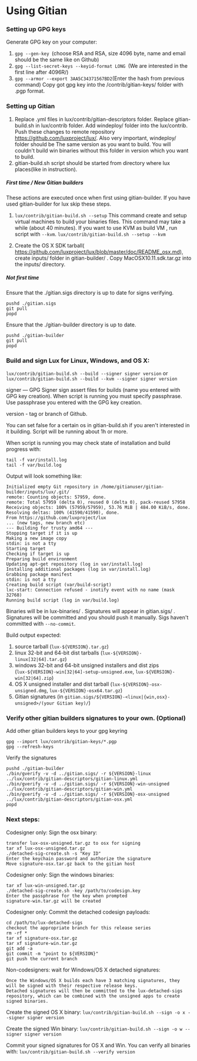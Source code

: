 Using Gitian
====================
### Setting up GPG keys
Generate GPG key on your computer:
1. ```gpg --gen-key ```(choose RSA and RSA, size 4096 byte, name and email should be the same like on Github)
2. ```gpg --list-secret-keys --keyid-format LONG ```(We are interested in the first line after 4096R/)
3. ```gpg --armor --export 3AA5C34371567BD2```(Enter the hash from previous command)
Copy got gpg key into the /contrib/gitian-keys/ folder with .pgp format.
### Setting up Gitian
1. Replace .yml files in lux/contrib/gitian-descriptors folder. Replace gitian-build.sh in lux/contrib folder. Add windeploy/ folder into the lux/contrib. Push these changes to remote repository https://github.com/luxproject/lux/. Also very important, windeploy/ folder should be The same version as you want to build. You will couldn't build win binaries without this folder in version which you want to build.
2. gitian-build.sh script should be started from directory where lux places(like in instruction).
##### First time / New Gitian builders
These actions are executed once when first using gitian-builder. If you have used gitian-builder for lux skip these steps.
1. ```lux/contrib/gitian-build.sh --setup``` This command create and setup virtual machines to build your binaries files. This command may take a while (about 40 minutes). If you want to use KVM as build VM , run script with ```--kvm```.
    ```lux/contrib/gitian-build.sh --setup --kvm```

2. Create the OS X SDK tarball( https://github.com/luxproject/lux/blob/master/doc/README_osx.md), create inputs/ folder in gitian-builder/ . Copy MacOSX10.11.sdk.tar.gz into the inputs/ directory.
##### Not first time
Ensure that the ./gitian.sigs directory is up to date for signs verifying.

    pushd ./gitian.sigs
    git pull
    popd

Ensure that the ./gitian-builder directory is up to date.

    pushd ./gitian-builder
    git pull
    popd

### Build and sign Lux for Linux, Windows, and OS X:

  ```lux/contrib/gitian-build.sh --build --signer signer version``` or 
  ```lux/contrib/gitian-build.sh --build --kvm --signer signer version```

signer — GPG Signer sign assert files for builds (name you entered with GPG key creation). When script is running you must specify passphrase. Use passphrase you entered with the GPG key creation. 

version - tag or branch of Github.

You can set false for a certain os in gitian-build.sh if you aren't interested in it building.
Script will be running about 1h or more.

When script is running you may check state of installation and build progress with:

    tail -f var/install.log
    tail -f var/build.log
    
Output will look something like:
    
    Initialized empty Git repository in /home/gitianuser/gitian-builder/inputs/lux/.git/
    remote: Counting objects: 57959, done.
    remote: Total 57959 (delta 0), reused 0 (delta 0), pack-reused 57958
    Receiving objects: 100% (57959/57959), 53.76 MiB | 484.00 KiB/s, done.
    Resolving deltas: 100% (41590/41590), done.
    From https://github.com/luxproject/lux
    ... (new tags, new branch etc)
    --- Building for trusty amd64 ---
    Stopping target if it is up
    Making a new image copy
    stdin: is not a tty
    Starting target
    Checking if target is up
    Preparing build environment
    Updating apt-get repository (log in var/install.log)
    Installing additional packages (log in var/install.log)
    Grabbing package manifest
    stdin: is not a tty
    Creating build script (var/build-script)
    lxc-start: Connection refused - inotify event with no name (mask 32768)
    Running build script (log in var/build.log)


Binaries will be in lux-binaries/ . Signatures will appear in gitian.sigs/ . Signatures will be committed and you should push it manually. Sigs haven't committed with ```--no-commit```.

Build output expected:

  1. source tarball (`lux-${VERSION}.tar.gz`)
  2. linux 32-bit and 64-bit dist tarballs (`lux-${VERSION}-linux[32|64].tar.gz`)
  3. windows 32-bit and 64-bit unsigned installers and dist zips (`lux-${VERSION}-win[32|64]-setup-unsigned.exe`, `lux-${VERSION}-win[32|64].zip`)
  4. OS X unsigned installer and dist tarball (`lux-${VERSION}-osx-unsigned.dmg`, `lux-${VERSION}-osx64.tar.gz`)
  5. Gitian signatures (in `gitian.sigs/${VERSION}-<linux|{win,osx}-unsigned>/(your Gitian key)/`)

### Verify other gitian builders signatures to your own. (Optional)

Add other gitian builders keys to your gpg keyring

    gpg --import lux/contrib/gitian-keys/*.pgp
    gpg --refresh-keys

Verify the signatures

    pushd ./gitian-builder
    ./bin/gverify -v -d ../gitian.sigs/ -r ${VERSION}-linux ../lux/contrib/gitian-descriptors/gitian-linux.yml
    ./bin/gverify -v -d ../gitian.sigs/ -r ${VERSION}-win-unsigned ../lux/contrib/gitian-descriptors/gitian-win.yml
    ./bin/gverify -v -d ../gitian.sigs/ -r ${VERSION}-osx-unsigned ../lux/contrib/gitian-descriptors/gitian-osx.yml
    popd

### Next steps:

Codesigner only: Sign the osx binary:

    transfer lux-osx-unsigned.tar.gz to osx for signing
    tar xf lux-osx-unsigned.tar.gz
    ./detached-sig-create.sh -s "Key ID"
    Enter the keychain password and authorize the signature
    Move signature-osx.tar.gz back to the gitian host

Codesigner only: Sign the windows binaries:

    tar xf lux-win-unsigned.tar.gz
    ./detached-sig-create.sh -key /path/to/codesign.key
    Enter the passphrase for the key when prompted
    signature-win.tar.gz will be created

Codesigner only: Commit the detached codesign payloads:

    cd /path/to/lux-detached-sigs
    checkout the appropriate branch for this release series
    rm -rf *
    tar xf signature-osx.tar.gz
    tar xf signature-win.tar.gz
    git add -a
    git commit -m "point to ${VERSION}"
    git push the current branch

Non-codesigners: wait for Windows/OS X detached signatures:

    Once the Windows/OS X builds each have 3 matching signatures, they will be signed with their respective release keys.
    Detached signatures will then be committed to the lux-detached-sigs repository, which can be combined with the unsigned apps to create signed binaries.

Create the signed OS X binary:
```lux/contrib/gitian-build.sh --sign -o x --signer signer version```

Create the signed Win binary:
```lux/contrib/gitian-build.sh --sign -o w --signer signer version```

Commit your signed signatures for OS X and Win.
You can verify all binaries with:
```lux/contrib/gitian-build.sh --verify version```